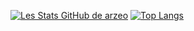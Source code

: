 [![Les Stats GitHub de arzeo](https://github-readme-stats.vercel.app/api?username=arzeo68&theme=tokyonight&count_private=true&include_all_commits=true)](https://github.com/anuraghazra/github-readme-stats)
[![Top Langs](https://github-readme-stats.vercel.app/api/top-langs/?username=arzeo68&layout=compact&theme=tokyonight&hide=javascript)](https://github.com/anuraghazra/github-readme-stats)

